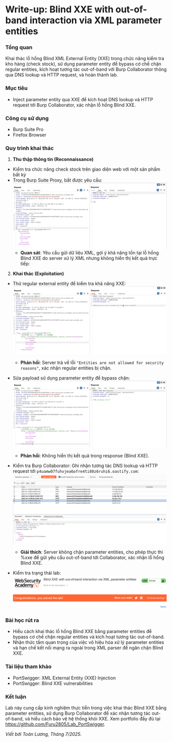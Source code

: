 # Write-up: Blind XXE with out-of-band interaction via XML parameter entities

### Tổng quan
Khai thác lỗ hổng Blind XML External Entity (XXE) trong chức năng kiểm tra kho hàng (check stock), sử dụng parameter entity để bypass cơ chế chặn regular entities, kích hoạt tương tác out-of-band với Burp Collaborator thông qua DNS lookup và HTTP request, và hoàn thành lab.

### Mục tiêu
- Inject parameter entity qua XXE để kích hoạt DNS lookup và HTTP request tới Burp Collaborator, xác nhận lỗ hổng Blind XXE.

### Công cụ sử dụng
- Burp Suite Pro
- Firefox Browser

### Quy trình khai thác
1. **Thu thập thông tin (Reconnaissance)**
- Kiểm tra chức năng check stock trên giao diện web với một sản phẩm bất kỳ
- Trong Burp Suite Proxy, bắt được yêu cầu:
    ![stock](./images/1_checkstock.png)
    - **Quan sát**: Yêu cầu gửi dữ liệu XML, gợi ý khả năng tồn tại lỗ hổng Blind XXE do server xử lý XML nhưng không hiển thị kết quả trực tiếp:

2. **Khai thác (Exploitation)**
- Thử regular external entity để kiểm tra khả năng XXE:
    ![not allowed](./images/2_not-allowed.png)
    - **Phản hồi**: Server trả về lỗi `"Entities are not allowed for security reasons"`, xác nhận regular entities bị chặn.

- Sửa payload sử dụng parameter entity để bypass chặn:
    ![xl](./images/3_xl.png)
    - **Phản hồi**: Không hiển thị kết quả trong response (Blind XXE).

- Kiểm tra Burp Collaborator: Ghi nhận tương tác DNS lookup và HTTP request tới `p4uamw07fuhvjea6ofre4ti80z6ruhi6.oastify.com`:
    ![dns](./images/4_dns.png)
    - **Giải thích**: Server không chặn parameter entities, cho phép thực thi %xxe để gửi yêu cầu out-of-band tới Collaborator, xác nhận lỗ hổng Blind XXE.

- Kiểm tra trạng thái lab:
    ![solved](./images/5_solved.png)

### Bài học rút ra
- Hiểu cách khai thác lỗ hổng Blind XXE bằng parameter entities để bypass cơ chế chặn regular entities và kích hoạt tương tác out-of-band.
- Nhận thức tầm quan trọng của việc vô hiệu hóa xử lý parameter entities và hạn chế kết nối mạng ra ngoài trong XML parser để ngăn chặn Blind XXE.

### Tài liệu tham khảo
- PortSwigger: XML External Entity (XXE) Injection
- PortSwigger: Blind XXE vulnerabilities

### Kết luận
Lab này cung cấp kinh nghiệm thực tiễn trong việc khai thác Blind XXE bằng parameter entities, sử dụng Burp Collaborator để xác nhận tương tác out-of-band, và hiểu cách bảo vệ hệ thống khỏi XXE. Xem portfolio đầy đủ tại https://github.com/Furu2805/Lab_PortSwigger.

*Viết bởi Toàn Lương, Tháng 7/2025.*